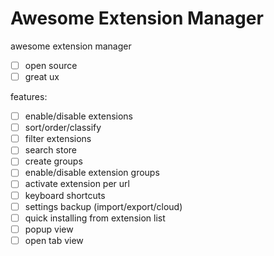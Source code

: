 # Awesome Extension Manager



awesome extension manager
- [ ] open source
- [ ] great ux

features:
- [ ] enable/disable extensions
- [ ] sort/order/classify
- [ ] filter extensions
- [ ] search store
- [ ] create groups
- [ ] enable/disable extension groups
- [ ] activate extension per url
- [ ] keyboard shortcuts
- [ ] settings backup (import/export/cloud)
- [ ] quick installing from extension list
- [ ] popup view
- [ ] open tab view

